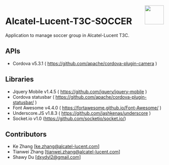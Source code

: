 # Alcatel-Lucent-T3C-SOCCER &nbsp;&nbsp;&nbsp;&nbsp;&nbsp;<img src="www/T3C-SOCCER.jpg" width="60" height="60" />

Application to manage soccer group in Alcatel-Lucent T3C. 

## APIs
* Cordova v5.3.1 ( https://github.com/apache/cordova-plugin-camera )

## Libraries
* Jquery Mobile v1.4.5 ( https://github.com/jquery/jquery-mobile )
* Cordova statusbar ( https://github.com/apache/cordova-plugin-statusbar/ )
* Font Awesome v4.4.0 ( https://fortawesome.github.io/Font-Awesome/ )
* Underscore.JS v1.8.3 ( https://github.com/jashkenas/underscore )
* Socket.io v1.0 (https://github.com/socketio/socket.io/)

## Contributors
- Ke Zhang [ke.zhang@alcatel-lucent.com]
- Tianwei Zhang [tianwei.zhang@alcatel-lucent.com]
- Shawy Du [dxydyl2@gmail.com]


